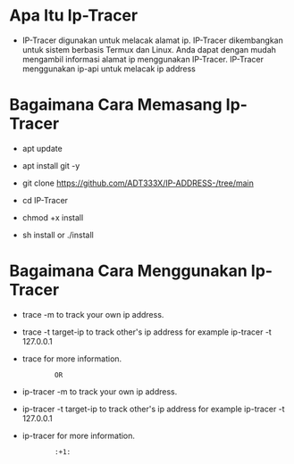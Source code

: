 # Apa Itu Ip-Tracer

- IP-Tracer digunakan untuk melacak alamat ip. IP-Tracer dikembangkan untuk sistem berbasis Termux dan Linux. Anda dapat dengan mudah mengambil informasi alamat ip menggunakan IP-Tracer. IP-Tracer menggunakan ip-api untuk melacak ip address 

# Bagaimana Cara Memasang Ip-Tracer

- apt update

- apt install git -y

- git clone https://github.com/ADT333X/IP-ADDRESS-/tree/main

- cd IP-Tracer

- chmod +x install

- sh install or ./install

# Bagaimana Cara Menggunakan Ip-Tracer 

- trace -m to track your own ip address.

- trace -t target-ip to track other's ip address for example ip-tracer -t 127.0.0.1

- trace for more information.

              OR

- ip-tracer -m to track your own ip address.

- ip-tracer -t target-ip to track other's ip address for example ip-tracer -t 127.0.0.1

- ip-tracer for more information.

              :+1:


